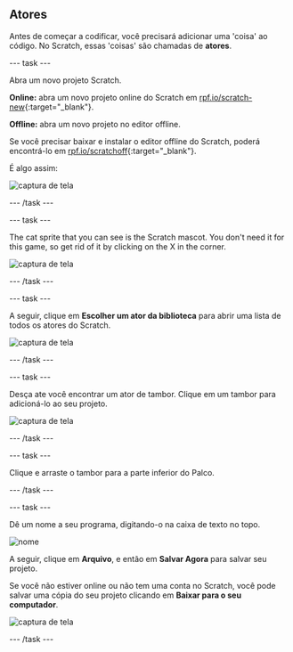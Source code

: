## Atores

Antes de começar a codificar, você precisará adicionar uma 'coisa' ao código. No Scratch, essas 'coisas' são chamadas de **atores**.

\--- task \---

Abra um novo projeto Scratch.

**Online:** abra um novo projeto online do Scratch em [rpf.io/scratch-new](http://rpf.io/scratch-new){:target="_blank"}.

**Offline:** abra um novo projeto no editor offline.

Se você precisar baixar e instalar o editor offline do Scratch, poderá encontrá-lo em [rpf.io/scratchoff](http://rpf.io/scratchoff){:target="_blank"}.

É algo assim:

![captura de tela](images/band-scratch.png)

\--- /task \---

\--- task \---

The cat sprite that you can see is the Scratch mascot. You don't need it for this game, so get rid of it by clicking on the X in the corner.

![captura de tela](images/band-delete-annotated.png)

\--- /task \---

\--- task \---

A seguir, clique em **Escolher um ator da biblioteca** para abrir uma lista de todos os atores do Scratch.

![captura de tela](images/band-sprite-library.png)

\--- /task \---

\--- task \---

Desça ate você encontrar um ator de tambor. Clique em um tambor para adicioná-lo ao seu projeto.

![captura de tela](images/band-sprite-drum.png)

\--- /task \---

\--- task \---

Clique e arraste o tambor para a parte inferior do Palco.

\--- /task \---

\--- task \---

Dê um nome a seu programa, digitando-o na caixa de texto no topo.

![nome](images/band-name-annotated.png)

A seguir, clique em **Arquivo**, e então em **Salvar Agora** para salvar seu projeto.

Se você não estiver online ou não tem uma conta no Scratch, você pode salvar uma cópia do seu projeto clicando em **Baixar para o seu computador**.

![captura de tela](images/band-save.png)

\--- /task \---